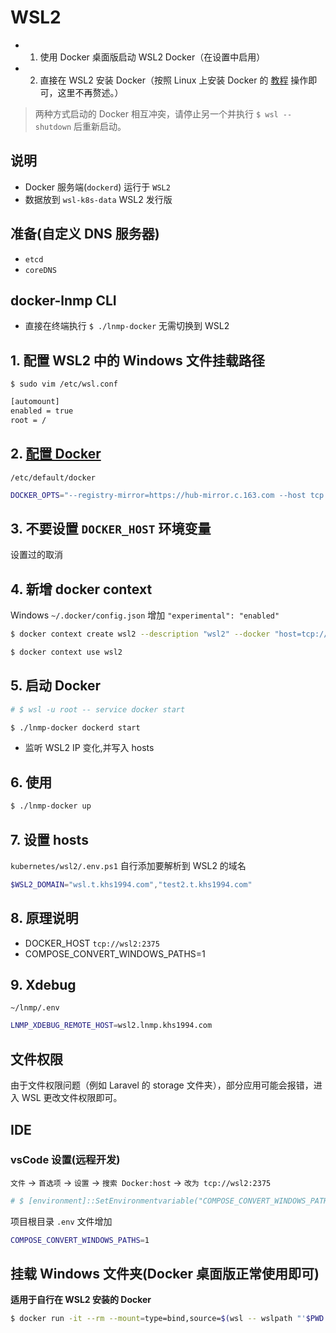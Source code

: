 # WSL2

* 1. 使用 Docker 桌面版启动 WSL2 Docker（在设置中启用）
* 2. 直接在 WSL2 安装 Docker（按照 Linux 上安装 Docker 的 [教程](https://vuepress.mirror.docker-practice.com/install/debian.html) 操作即可，这里不再赘述。）

> 两种方式启动的 Docker 相互冲突，请停止另一个并执行 `$ wsl --shutdown` 后重新启动。

## 说明

* Docker 服务端(`dockerd`) 运行于 `WSL2`
* 数据放到 `wsl-k8s-data` WSL2 发行版

## 准备(自定义 DNS 服务器)

* `etcd`
* `coreDNS`

## docker-lnmp CLI

* 直接在终端执行 `$ ./lnmp-docker` 无需切换到 WSL2

## 1. 配置 WSL2 中的 Windows 文件挂载路径

`$ sudo vim /etc/wsl.conf`

```bash
[automount]
enabled = true
root = /
```

## 2. [配置 Docker](https://docs.docker.com/engine/reference/commandline/dockerd/)

`/etc/default/docker`

```bash
DOCKER_OPTS="--registry-mirror=https://hub-mirror.c.163.com --host tcp://0.0.0.0:2375 --host unix:///var/run/docker.sock --data-root=/wsl/wsl-k8s-data/docker"
```

## 3. 不要设置 `DOCKER_HOST` 环境变量

设置过的取消

## 4. 新增 docker context

Windows `~/.docker/config.json` 增加 `"experimental": "enabled"`

```bash
$ docker context create wsl2 --description "wsl2" --docker "host=tcp://localhost:2375"

$ docker context use wsl2
```

## 5. 启动 Docker

```bash
# $ wsl -u root -- service docker start

$ ./lnmp-docker dockerd start
```

* 监听 WSL2 IP 变化,并写入 hosts

## 6. 使用

```bash
$ ./lnmp-docker up
```

## 7. 设置 hosts

`kubernetes/wsl2/.env.ps1` 自行添加要解析到 WSL2 的域名

```powershell
$WSL2_DOMAIN="wsl.t.khs1994.com","test2.t.khs1994.com"
```

## 8. 原理说明

* DOCKER_HOST `tcp://wsl2:2375`
* COMPOSE_CONVERT_WINDOWS_PATHS=1

## 9. Xdebug

`~/lnmp/.env`

```bash
LNMP_XDEBUG_REMOTE_HOST=wsl2.lnmp.khs1994.com
```

## 文件权限

由于文件权限问题（例如 Laravel 的 storage 文件夹），部分应用可能会报错，进入 WSL 更改文件权限即可。

## IDE

### vsCode 设置(远程开发)

`文件` -> `首选项` -> `设置` -> `搜索 Docker:host` -> `改为 tcp://wsl2:2375`

```powershell
# $ [environment]::SetEnvironmentvariable("COMPOSE_CONVERT_WINDOWS_PATHS", "1", "User")
```

项目根目录 `.env` 文件增加

```bash
COMPOSE_CONVERT_WINDOWS_PATHS=1
```

## 挂载 Windows 文件夹(Docker 桌面版正常使用即可)

**适用于自行在 WSL2 安装的 Docker**

```bash
$ docker run -it --rm --mount=type=bind,source=$(wsl -- wslpath "'$PWD'"),target=/mnt busybox sh
```
